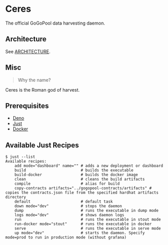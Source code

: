 # Ceres

The official GoGoPool data harvesting daemon.

## Architecture

See [ARCHITECTURE](docs/ARCHITECTURE.md).

## Misc

> Why the name?

Ceres is the Roman god of harvest.

## Prerequisites 

* [Deno](https://deno.land/)
* [Just](https://just.systems/man/en/)
* [Docker](https://www.docker.com/)

## Available Just Recipes

```
$ just --list
Available recipes:
    add mode="dashboard" name="" # adds a new deployment or dashboard
    build                        # builds the executable
    build-docker                 # builds the docker image
    clean                        # cleans the build artifacts
    compile                      # alias for build
    copy-contracts artifacts="../gogopool-contracts/artifacts" # copies the contracts.json file from the specified hardhat artifacts directory
    default                      # default task
    down mode="dev"              # stops the daemon
    dump                         # runs the executable in dump mode
    logs mode="dev"              # shows daemon logs
    run                          # runs the executable in stout mode
    run-docker mode="stout"      # runs the executable in docker
    serve                        # runs the executable in serve mode
    up mode="dev"                # starts the daemon. Specify mode=prod to run in production mode (without grafana)
```
